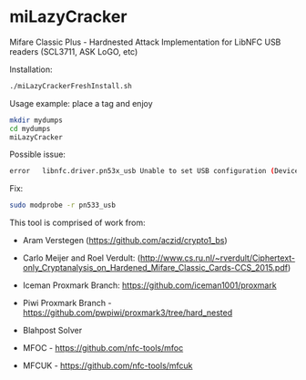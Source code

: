 # miLazyCracker
Mifare Classic Plus - Hardnested Attack Implementation for LibNFC USB readers (SCL3711, ASK LoGO, etc)

Installation:

```bash
./miLazyCrackerFreshInstall.sh
```

Usage example: place a tag and enjoy
```bash
mkdir mydumps
cd mydumps
miLazyCracker
```

Possible issue: 
```bash
error	libnfc.driver.pn53x_usb	Unable to set USB configuration (Device or resource busy)
```
Fix: 
```bash
sudo modprobe -r pn533_usb
```



This tool is comprised of work from:
-  Aram Verstegen (https://github.com/aczid/crypto1_bs) 

-  Carlo Meijer and Roel Verdult: (http://www.cs.ru.nl/~rverdult/Ciphertext-only_Cryptanalysis_on_Hardened_Mifare_Classic_Cards-CCS_2015.pdf)

-  Iceman Proxmark Branch: https://github.com/iceman1001/proxmark

-  Piwi Proxmark Branch - https://github.com/pwpiwi/proxmark3/tree/hard_nested

-  Blahpost Solver

-  MFOC - https://github.com/nfc-tools/mfoc

-  MFCUK - https://github.com/nfc-tools/mfcuk

